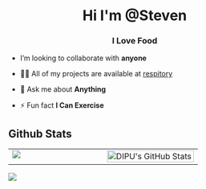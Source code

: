 <h1 align="center">Hi I'm @Steven</h1>
<h3 align="center">I Love Food</h3>

- I’m looking to collaborate with **anyone**

- 👨‍💻 All of my projects are available at [respitory](https://github.com/StevenK-293?tab=repositories)

- 💬 Ask me about **Anything**

- ⚡ Fun fact **I Can Exercise**


## Github Stats
<table><tr><td valign="top" width="50%">
<div align="left"><img src="https://github-readme-stats.vercel.app/api?username=StevenK-293&show_icons=true&count_private=true&hide_border=true&theme=dark" align="center"/></div>  

</td><td valign="top" width="50%">
  <img alt="DIPU's GitHub Stats" src="https://github-readme-stats.vercel.app/api/top-langs/?username=StevenK-293&langs_count=8&theme=dark" align="left" style="width:100%"/>

</td></tr></table>


![](https://komarev.com/ghpvc/?username=StevenK-293&style=plastic)
